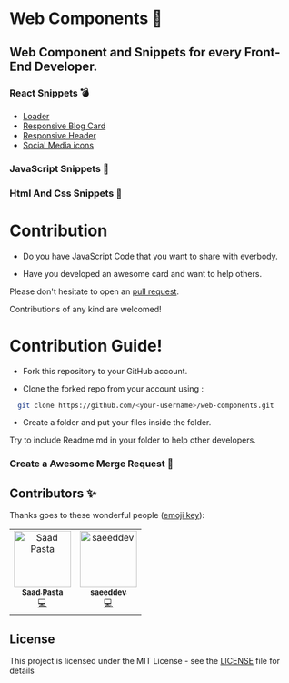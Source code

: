 # Web Components 🚀

## Web Component and Snippets for every Front-End Developer.

### React Snippets 💣

- [Loader](./Loader/ReadMe.md)
- [Responsive Blog Card](<./Responsive Blog Card/Readme.md>)
- [Responsive Header](<./Responsive Header/Readme.md>)
- [Social Media icons](<./Social Media/Readme.md>)

### JavaScript Snippets 🎊

### Html And Css Snippets 🎉

# Contribution

- Do you have JavaScript Code that you want to share with everbody.

- Have you developed an awesome card and want to help others.

Please don't hesitate to open an [pull request](https://github.com/saadpasta/web-components/pulls).

Contributions of any kind are welcomed!

# Contribution Guide!

- Fork this repository to your GitHub account.

- Clone the forked repo from your account using :

```bash
  git clone https://github.com/<your-username>/web-components.git
```

- Create a folder and put your files inside the folder.

Try to include Readme.md in your folder to help other developers.

### Create a Awesome Merge Request 🚀

## Contributors ✨

Thanks goes to these wonderful people ([emoji key](https://allcontributors.org/docs/en/emoji-key)):

<!-- ALL-CONTRIBUTORS-LIST:START - Do not remove or modify this section -->
<!-- prettier-ignore -->
<table>
  <tr>
    <td align="center"><a href="https://github.com/saadpasta"><img src="https://avatars2.githubusercontent.com/u/23307811?v=4" width="100px;" alt="Saad Pasta"/><br /><sub><b>Saad Pasta</b></sub></a><br /><a href="https://github.com/saadpasta/web-components/commits?author=saadpasta" title="Code">💻</a></td>
    <td align="center"><a href="http://linkedin.com/in/saeeddev"><img src="https://avatars3.githubusercontent.com/u/17095740?v=4" width="100px;" alt="saeeddev"/><br /><sub><b>saeeddev</b></sub></a><br /><a href="https://github.com/saadpasta/web-components/commits?author=sa-js" title="Code">💻</a></td>
  </tr>
</table>

<!-- ALL-CONTRIBUTORS-LIST:END -->

## License

This project is licensed under the MIT License - see the [LICENSE](./LICENSE) file for details
